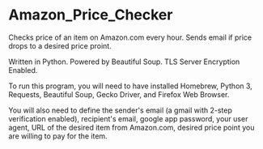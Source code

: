 # Amazon_Price_Checker
Checks price of an item on Amazon.com every hour. Sends email if price drops to a desired price proint. 

Written in Python. Powered by Beautiful Soup. TLS Server Encryption Enabled.

To run this program, you will need to have installed Homebrew, Python 3, Requests, Beautiful Soup, Gecko Driver, and Firefox Web Browser.

You will also need to define the sender's email (a gmail with 2-step verification enabled), recipient's email, google app password, your user agent, URL of the desired item from Amazon.com, desired price point you are willing to pay for the item.

